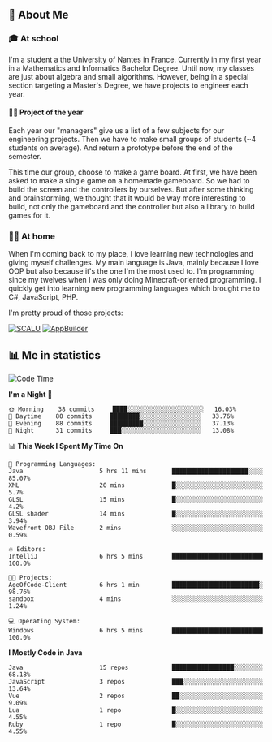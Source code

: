 ## 👀 About Me

### 🎓 At school

I'm a student a the University of Nantes in France. Currently in my first year in a Mathematics and Informatics Bachelor Degree. Until now, my classes are just about algebra and small algorithms. However, being in a special section targeting a Master's Degree, we have projects to engineer each year. 

#### 🔧🔬 Project of the year

Each year our "managers" give us a list of a few subjects for our engineering projects. Then we have to make small groups of students (~4 students on average). And return a prototype before the end of the semester.

This time our group, choose to make a game board. At first, we have been asked to make a single game on a homemade gameboard. So we had to build the screen and the controllers by ourselves. 
But after some thinking and brainstorming, we thought that it would be way more interesting to build, not only the gameboard and the controller but also a library to build games for it.

### 👨‍💻 At home

When I'm coming back to my place, I love learning new technologies and giving myself challenges. My main language is Java, mainly because I love OOP but also because it's the one I'm the most used to. I'm programming since my twelves when I was only doing Minecraft-oriented programming.  I quickly get into learning new programming languages which brought me to C#, JavaScript, PHP. 

I'm pretty proud of those projects:

[![SCALU](https://github-readme-stats.vercel.app/api/pin?username=renardfute&repo=SCALU)](https://github.com/renardfute/scalu)
[![AppBuilder](https://github-readme-stats.vercel.app/api/pin?username=pulsedev2&repo=AppBuilder)](https://github.com/pulsedev2/AppBuilder)

## 📊 Me in statistics
<!--START_SECTION:waka-->
![Code Time](http://img.shields.io/badge/Code%20Time-0%20secs-blue)

**I'm a Night 🦉** 

```text
🌞 Morning    38 commits     ████░░░░░░░░░░░░░░░░░░░░░   16.03% 
🌆 Daytime    80 commits     ████████░░░░░░░░░░░░░░░░░   33.76% 
🌃 Evening    88 commits     █████████░░░░░░░░░░░░░░░░   37.13% 
🌙 Night      31 commits     ███░░░░░░░░░░░░░░░░░░░░░░   13.08%

```


📊 **This Week I Spent My Time On** 

```text
💬 Programming Languages: 
Java                     5 hrs 11 mins       █████████████████████░░░░   85.07% 
XML                      20 mins             █░░░░░░░░░░░░░░░░░░░░░░░░   5.7% 
GLSL                     15 mins             █░░░░░░░░░░░░░░░░░░░░░░░░   4.2% 
GLSL shader              14 mins             █░░░░░░░░░░░░░░░░░░░░░░░░   3.94% 
Wavefront OBJ File       2 mins              ░░░░░░░░░░░░░░░░░░░░░░░░░   0.59%

🔥 Editors: 
IntelliJ                 6 hrs 5 mins        █████████████████████████   100.0%

🐱‍💻 Projects: 
AgeOfCode-Client         6 hrs 1 min         ████████████████████████░   98.76% 
sandbox                  4 mins              ░░░░░░░░░░░░░░░░░░░░░░░░░   1.24%

💻 Operating System: 
Windows                  6 hrs 5 mins        █████████████████████████   100.0%

```

**I Mostly Code in Java** 

```text
Java                     15 repos            █████████████████░░░░░░░░   68.18% 
JavaScript               3 repos             ███░░░░░░░░░░░░░░░░░░░░░░   13.64% 
Vue                      2 repos             ██░░░░░░░░░░░░░░░░░░░░░░░   9.09% 
Lua                      1 repo              █░░░░░░░░░░░░░░░░░░░░░░░░   4.55% 
Ruby                     1 repo              █░░░░░░░░░░░░░░░░░░░░░░░░   4.55%

```



<!--END_SECTION:waka-->
